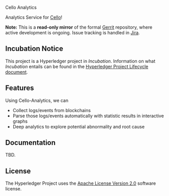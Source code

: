 Cello Analytics

Analytics Service for [Cello](https://wiki.hyperledger.org/projects/cello)!

**Note:** This is a **read-only mirror** of the formal [Gerrit](https://gerrit.hyperledger.org/r/#/admin/projects/cello-analytics) repository,
where active development is ongoing. Issue tracking is handled in [Jira](https://jira.hyperledger.org/projects/CE/issues/).

## Incubation Notice

This project is a Hyperledger project in _Incubation_. Information on what _Incubation_ entails can be found in the [Hyperledger Project Lifecycle document](https://goo.gl/4edNRc).

## Features
Using Cello-Analytics, we can

* Collect logs/events from blockchains
* Parse those logs/events automatically with statistic results in interactive graphs
* Deep analytics to explore potential abnormality and root cause

## Documentation

TBD.

## License <a name="license"></a>
The Hyperledger Project uses the [Apache License Version 2.0](LICENSE) software license.
